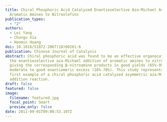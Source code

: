 ```yaml
---
title: Chiral Phosphoric Acid Catalyzed Enantioselective Aza-Michael Addition of
  Aromatic Amines to Nitroolefins
publication_types:
  - "2"
authors:
  - Lei Yang
  - Chungu Xia
  - Hanmin Huang
doi: 10.1016/S1872-2067(10)60261-6
publication: Chinese Journal of Catalysis
abstract: Chiral phosphoric acid was found to be an effective organocatalyst in
  the enantioselective aza-Michael addition of aromatic amines to nitroolefins
  giving the corresponding β-nitroamine products in good yields (65%-95%) with
  moderate to good enantiomeric excess (16%-70%). This study represents the
  first example of a chiral phosphoric acid catalyzed asymmetric aza-Michael
  addition reaction.
draft: false
featured: false
image:
  filename: featured.jpg
  focal_point: Smart
  preview_only: false
date: 2011-09-01T09:00:53.107Z
---
```

